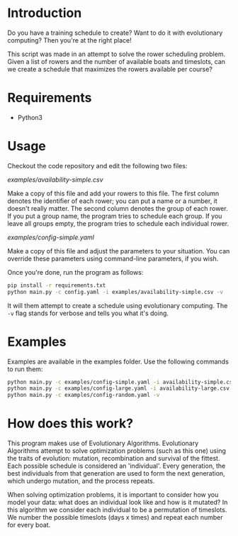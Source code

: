 # Introduction

Do you have a training schedule to create? Want to do it with evolutionary computing? Then you're at the right place!

This script was made in an attempt to solve the rower scheduling problem.
Given a list of rowers and the number of available boats and timeslots, can we create a schedule that maximizes the rowers available per course?

# Requirements

- Python3

# Usage

Checkout the code repository and edit the following two files:

*examples/availability-simple.csv*

Make a copy of this file and add your rowers to this file.
The first column denotes the identifier of each rower; you can put a name or a number, it doesn't really matter.
The second column denotes the group of each rower.
If you put a group name, the program tries to schedule each group.
If you leave all groups empty, the program tries to schedule each individual rower.

*examples/config-simple.yaml*

Make a copy of this file and adjust the parameters to your situation.
You can override these parameters using command-line parameters, if you wish.

Once you're done, run the program as follows:

```bash
pip install -r requirements.txt
python main.py -c config.yaml -i examples/availability-simple.csv -v
```

It will them attempt to create a schedule using evolutionary computing. The `-v` flag stands for verbose and tells you what it's doing.

# Examples

Examples are available in the examples folder. Use the following commands to run them:

```bash
python main.py -c examples/config-simple.yaml -i availability-simple.csv -v
python main.py -c examples/config-large.yaml -i availability-large.csv -v 	  # Based on real data
python main.py -c examples/config-random.yaml -v                              # Generates random groups.
```

# How does this work?

This program makes use of Evolutionary Algorithms. Evolutionary Algorithms attempt to solve optimization problems (such as this one) using the traits of evolution: mutation, recombination and survival of the fittest. Each possible schedule is considered an 'individual'. Every generation, the best individuals from that generation are used to form the next generation, which undergo mutation, and the process repeats.

When solving optimization problems, it is important to consider how you model your data: what does an individual look like and how is it mutated? In this algorithm we consider each individual to be a permutation of timeslots. We number the possible timeslots (days x times) and repeat each number for every boat.

